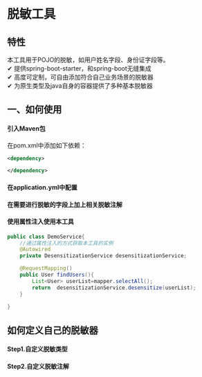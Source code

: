 # 脱敏工具

## 特性
本工具用于POJO的脱敏，如用户姓名字段、身份证字段等。  
✔ 提供spring-boot-starter，和spring-boot无缝集成  
✔ 高度可定制，可自由添加符合自己业务场景的脱敏器  
✔ 为原生类型及java自身的容器提供了多种基本脱敏器

## 一、如何使用
#### 引入Maven包
在pom.xml中添加如下依赖：
```xml
<dependency>

</dependency>
```
#### 在application.yml中配置

#### 在需要进行脱敏的字段上加上相关脱敏注解

#### 使用属性注入使用本工具
```java
public class DemoService{
    //通过属性注入的方式获取本工具的实例
    @Autowired
    private DesensitizationService desensitizationService;

    @RequestMapping()
    public User findUsers(){
        List<User> userList=mapper.selectAll();
        return  desensitizationService.desensitize(userList);
    }
    
}
```

## 如何定义自己的脱敏器
#### Step1.自定义脱敏类型
#### Step2.自定义脱敏注解
